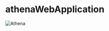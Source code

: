 # athenaWebApplication
![Athena](https://user-images.githubusercontent.com/91144434/188273002-94694f6d-6480-4a70-8820-bdbb39d18b69.png) 
